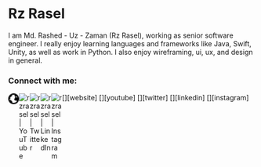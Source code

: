 # Rz Rasel

I am Md. Rashed - Uz - Zaman (Rz Rasel), working as senior software engineer. I really enjoy learning languages and frameworks like Java, Swift, Unity, as well as work in Python. I also enjoy wireframing, ui, ux, and design in general.

### Connect with me:

[<img align="left" alt="rzrasel.net" width="22px" src="https://raw.githubusercontent.com/iconic/open-iconic/master/svg/globe.svg" />][website]
[<img align="left" alt="rzrasel | YouTube" width="22px" src="https://cdn.jsdelivr.net/npm/simple-icons@v3/icons/youtube.svg" />][youtube]
[<img align="left" alt="rzrasel | Twitter" width="22px" src="https://cdn.jsdelivr.net/npm/simple-icons@v3/icons/twitter.svg" />][twitter]
[<img align="left" alt="rzrasel | LinkedIn" width="22px" src="https://cdn.jsdelivr.net/npm/simple-icons@v3/icons/linkedin.svg" />][linkedin]
[<img align="left" alt="rzrasel | Instagram" width="22px" src="https://cdn.jsdelivr.net/npm/simple-icons@v3/icons/instagram.svg" />][instagram]

<!--### Hi there 👋-->

<!--
**arzrasel/arzrasel** is a ✨ _special_ ✨ repository because its `README.md` (this file) appears on your GitHub profile.

Here are some ideas to get you started:

- 🔭 I’m currently working on ...
- 🌱 I’m currently learning ...
- 👯 I’m looking to collaborate on ...
- 🤔 I’m looking for help with ...
- 💬 Ask me about ...
- 📫 How to reach me: ...
- 😄 Pronouns: ...
- ⚡ Fun fact: ...
-->
